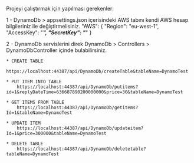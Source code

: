 ﻿Projeyi çalıştırmak için yapılması gerekenler:

1 - DynamoDb > appsettings.json içerisindeki AWS tabını kendi AWS hesap bilgileriniz ile değiştirmelisiniz.
     "AWS": 
     {
        "Region": "eu-west-1",
        "AccessKey": "*****************",
        "SecretKey": "*****************"
      }

2 - DynamoDb servislerini direk DynamoDb > Controllers > DynamoDbController içinde bulabilirsiniz.
    
    * CREATE TABLE
        https://localhost:44387/api/DynamoDb/createTable&tableName=DynamoTest

    * PUT ITEM INTO TABLE
        https://localhost:44387/api/DynamoDb/putitems?id=1&replyDateTime=636687890200000000&price=30&tableName=DynamoTest

    * GET ITEMS FROM TABLE
        https://localhost:44387/api/DynamoDb/getitems?Id=1&tableName=DynamoTest

    * UPDATE ITEM
        https://localhost:44387/api/DynamoDb/updateitem?Id=1&price=300000&tableName=DynamoTest

    * DELETE TABLE
        https://localhost:44387/api/DynamoDb/deletetable?tableName=DynamoTest